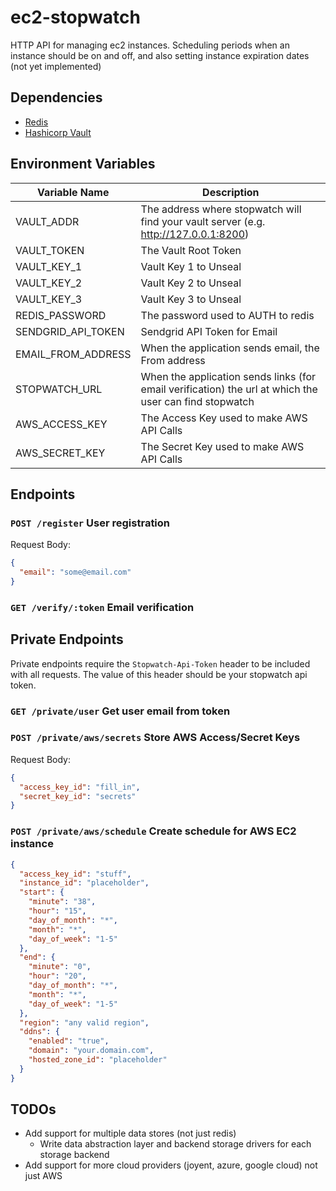 # ec2-stopwatch
HTTP API for managing ec2 instances. Scheduling periods when an instance should be on and off, and also setting instance expiration dates (not yet implemented)

## Dependencies
* [Redis](http://redis.io/)
* [Hashicorp Vault](https://vaultproject.io/)

## Environment Variables
Variable Name | Description
------------ | -------------
VAULT_ADDR | The address where stopwatch will find your vault server (e.g. http://127.0.0.1:8200)
VAULT_TOKEN | The Vault Root Token
VAULT_KEY_1 | Vault Key 1 to Unseal
VAULT_KEY_2 | Vault Key 2 to Unseal
VAULT_KEY_3 | Vault Key 3 to Unseal
REDIS_PASSWORD | The password used to AUTH to redis
SENDGRID_API_TOKEN | Sendgrid API Token for Email
EMAIL_FROM_ADDRESS | When the application sends email, the From address
STOPWATCH_URL | When the application sends links (for email verification) the url at which the user can find stopwatch
AWS_ACCESS_KEY | The Access Key used to make AWS API Calls
AWS_SECRET_KEY | The Secret Key used to make AWS API Calls

## Endpoints

### `POST /register` User registration

Request Body: 
```json
{
  "email": "some@email.com"
}
```

### `GET /verify/:token` Email verification

## Private Endpoints
Private endpoints require the `Stopwatch-Api-Token` header to be included with all requests. The value of this header should be your stopwatch api token.

### `GET /private/user` Get user email from token

### `POST /private/aws/secrets` Store AWS Access/Secret Keys
Request Body:
```json
{
  "access_key_id": "fill_in",
  "secret_key_id": "secrets"
}
```

### `POST /private/aws/schedule` Create schedule for AWS EC2 instance
```json
{
  "access_key_id": "stuff",
  "instance_id": "placeholder",
  "start": {
    "minute": "38",
    "hour": "15",
    "day_of_month": "*",
    "month": "*",
    "day_of_week": "1-5"
  },
  "end": {
    "minute": "0",
    "hour": "20",
    "day_of_month": "*",
    "month": "*",
    "day_of_week": "1-5"
  },
  "region": "any valid region",
  "ddns": {
    "enabled": "true",
    "domain": "your.domain.com",
    "hosted_zone_id": "placeholder"
  }
}
```

## TODOs
* Add support for multiple data stores (not just redis)
  * Write data abstraction layer and backend storage drivers for each storage backend
* Add support for more cloud providers (joyent, azure, google cloud) not just AWS

